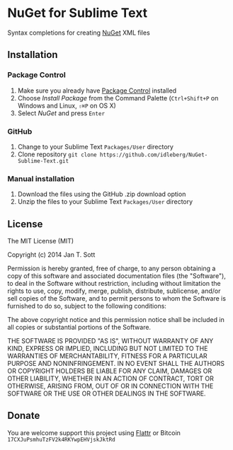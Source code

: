 # NuGet for Sublime Text

Syntax completions for creating [NuGet](http://www.nuget.org/) XML files

## Installation

### Package Control

1. Make sure you already have [Package Control](http://wbond.net/sublime_packages/package_control/) installed
2. Choose *Install Package* from the Command Palette (`Ctrl+Shift+P` on Windows and Linux, `⇧⌘P` on OS X)
3. Select *NuGet* and press `Enter`

### GitHub

1. Change to your Sublime Text `Packages/User` directory
2. Clone repository `git clone https://github.com/idleberg/NuGet-Sublime-Text.git`

### Manual installation

1. Download the files using the GitHub .zip download option
2. Unzip the files to your Sublime Text `Packages/User` directory

## License

The MIT License (MIT)

Copyright (c) 2014 Jan T. Sott

Permission is hereby granted, free of charge, to any person obtaining a copy
of this software and associated documentation files (the "Software"), to deal
in the Software without restriction, including without limitation the rights
to use, copy, modify, merge, publish, distribute, sublicense, and/or sell
copies of the Software, and to permit persons to whom the Software is
furnished to do so, subject to the following conditions:

The above copyright notice and this permission notice shall be included in
all copies or substantial portions of the Software.

THE SOFTWARE IS PROVIDED "AS IS", WITHOUT WARRANTY OF ANY KIND, EXPRESS OR
IMPLIED, INCLUDING BUT NOT LIMITED TO THE WARRANTIES OF MERCHANTABILITY,
FITNESS FOR A PARTICULAR PURPOSE AND NONINFRINGEMENT. IN NO EVENT SHALL THE
AUTHORS OR COPYRIGHT HOLDERS BE LIABLE FOR ANY CLAIM, DAMAGES OR OTHER
LIABILITY, WHETHER IN AN ACTION OF CONTRACT, TORT OR OTHERWISE, ARISING FROM,
OUT OF OR IN CONNECTION WITH THE SOFTWARE OR THE USE OR OTHER DEALINGS IN
THE SOFTWARE.

## Donate

You are welcome support this project using [Flattr](https://flattr.com/submit/auto?user_id=idleberg&url=https://github.com/idleberg/NuGet-Sublime-Text) or Bitcoin `17CXJuPsmhuTzFV2k4RKYwpEHVjskJktRd`
